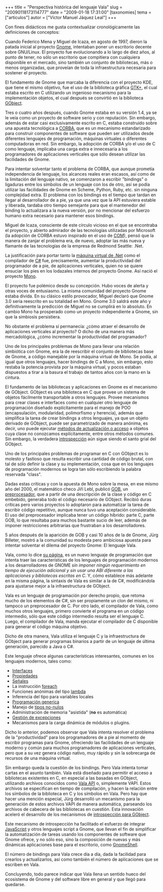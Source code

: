 +++
title = "Perspectiva histórica del lenguaje Vala"
slug = "20090118173114777"
date = "2009-01-18 17:31:00"
[taxonomies]
tema = ["articulos"]
autor = ["Víctor Manuel Jáquez Leal"]
+++

Con fines didácticos me gusta contextualizar cronológicamente las
definiciones de conceptos:

Cuando Federico Mena y Miguel de Icaza, en agosto de 1997, dieron la
patada inicial al proyecto [Gnome](http://en.wikipedia.org/wiki/GNOME),
intentaban poner un escritorio decente sobre GNU/Linux. El proyecto fue
evolucionando a lo largo de diez años, al punto de tener, no sólo un
escritorio que compitiera con cualquiera disponible en el mercado, sino
también un conjunto de bibliotecas, más o menos organizadas, que
proveían de toda la infraestructura necesaria para sostener el proyecto.

El fundamento de Gnome que marcaba la diferencia con el proyecto KDE,
que tiene el mismo objetivo, fue el uso de la biblioteca gráfica
[GTK+](http://en.wikipedia.org/wiki/Gtk%2B), el cual estaba escrito en C
utilizando un ingenioso mecanismo para la implementación objetos, el
cual después se convirtió en la biblioteca
[GObject](http://en.wikipedia.org/wiki/GObject).

<!-- more -->
Tres o cuatro años después, cuando Gnome estaba en su versión 1.4, ya se
le veía como un proyecto de software serio y con reputación. Sin
embargo, además de estar casi exclusivamente escrito en C, estaba
construido sobre una apuesta tecnológica a
[CORBA](http://en.wikipedia.org/wiki/Corba), que es un mecanismo
estandarizado para construir componentes de software que pueden ser
utilizados desde diferentes lenguajes de programación, máquinas
virtuales o diferentes computadoras en red. Sin embargo, la adopción de
CORBA y/o el uso de C como lenguaje, implicaba una carga extra e
innecesaria a los programadores de aplicaciones verticales que sólo
desean utilizar las facilidades de Gnome.

Para intentar solventar tanto el problema de CORBA, que aunque prometía
independencia de lenguaje, los alcances reales eran escasos, así como de
la limitación del lenguaje nativo, se comenzaron a escribir "bindings" o
ligaduras entre los símbolos de un lenguaje con los de otro, así se
podía utilizar las facilidades de Gnome en Scheme, Python, Ruby, etc.
sin ninguna complejidad extra. El problema con los bindings es el tiempo
que tardan en llegar al desarrollador de a pie, ya que una vez que la
API estuviera estable y liberada, tardaba otro tiempo semejante para que
el mantenedor del binding lo actualizara a la nueva versión, por no
mencionar del esfuerzo humano extra necesario para mantener esos
bindings.

Miguel de Icaza, consciente de este círculo vicioso en el que se
encontraba el proyecto, y abierto admirador de las tecnologías
utilizadas por Microsoft (la adopción de CORBA estuvo inspirado en el
uso de [COM](http://en.wikipedia.org/wiki/Component_Object_Model)),
pensó que la manera de zanjar el problema era, de nuevo, adoptar las más
nueva y flamante de las tecnologías de la empresa de Redmond Seattle:
.Net.

La justificación para portar tanto la [máquina virtual de
.Net](http://en.wikipedia.org/wiki/Common_Language_Infrastructure) como
el compilador de
[C#](http://en.wikipedia.org/wiki/C_Sharp_(programming_language)) fue,
precisamente, aumentar la productividad del programador de a pie, de
aplicaciones verticales, quien no se quiere ensuciar los pies en los
lodazales internos del proyecto Gnome. Así nació el proyecto
[Mono](http://en.wikipedia.org/wiki/Mono_(software)).

El proyecto fue polémico desde su concepción. Hubo voces de alerta y
otras voces de entusiasmo. La misma comunidad del proyecto Gnome estaba
divida. En su clásico estilo provocador, Miguel declaró que Gnome 3.0
sería reescrito en su totalidad en Mono. Gnome 3.0 saldrá este año y
definitivamente la predicción de Miguel no se cumplirá en lo absoluto.
En cambio Mono ha prosperado como un proyecto independiente a Gnome, sin
que la simbiosis persistiera.

No obstante el problema sí permanecía: ¿cómo atraer el desarrollo de
aplicaciones verticales al proyecto? O dicho de una manera más
mercadológica, ¿cómo incrementar la productividad del programador?

Uno de los principales problemas de Mono para llevar una relación
simbiótica con Gnome, era la de reescribir el conjunto de bibliotecas
base de Gnome, a código manejable por la máquina virtual de Mono. Se
podía, al igual que otros lenguajes, hacer bindings de C a Mono, sin
embargo, esto restaba la potencia provista por la máquina virtual, y
pocos estaban dispuestos a tirar a la basura el trabajo de tantos años
con la mano en la cintura.

El fundamento de las bibliotecas y aplicaciones en Gnome es el mecanismo
de GObject. GObject es una biblioteca en C que provee un sistema de
objetos fácilmente transportable a otros lenguajes. Provee mecanismos
para crear clases e interfaces como en cualquier otro lenguaje de
programación diseñado explícitamente para el manejo de POO
(encapsulación, modularidad, polimorfismo y herencia), además que
simplifica la tarea de crear bindings a otros lenguajes, ya que un
objeto derivado de GObject, puede ser parametrizado de manera anónima,
es decir, uno puede ejecutar [métodos de actualización o
acceso](http://en.wikipedia.org/wiki/Mutator_method) a objetos cuya
clase no conozcamos explícitamente, entre otros métodos comunes. Sin
embargo, la verdadera
[introspección](http://en.wikipedia.org/wiki/Introspection_(computer_science))
aún sigue siendo el santo grial del GObject.

Uno de los principales problemas de programar en C con GObject es lo
molesto y fastioso que resulta escribir una cantidad de código brutal,
con tal de sólo definir la clase y su implementación, cosa que en los
lenguajes de programación modernos se logra tan sólo escribiendo la
palabra reservada "class".

Dadas estas críticas y con la apuesta de Mono sobre la mesa, en ese
mismo año del 2000, el matemático checo Jiří Lebl, publicó
[GOB](http://www.5z.com/jirka/gob.html), un
[preprocesador](http://en.wikipedia.org/wiki/Preprocessor), que a partir
de una descripción de la clase y código en C embebido, generaba todo el
código necesario de GObject. Recibió duras críticas pero varios
proyectos lo adoptaron para automatizar la tarea de escribir código
repetitivo, aunque nunca tuvo una aceptación considerable. El uso del
preprocesador implicaba tener un código híbrido: parte C, parte GOB, lo
que resultaba para muchos bastante sucio de leer, además de imponer
restricciones arbitrarias que frustraban a los desarrolladores.

5 años después de la aparición de GOB y casi 10 años de la de Gnome,
Jürg Billeter, mostró a la comunidad su modesta pero ambiciosa apuesta
para intentar solventar el dilema del proyecto Gnome: El lenguaje Vala.

Vala, como lo dice [su página](http://live.gnome.org/Vala), es un nuevo
lenguaje de programación que intenta traer las características de los
lenguajes de programación modernos a los desarrolladores de GNOME *sin
imponer ningún requerimiento en tiempo de ejecución adicional y sin usar
una ABI diferente a las aplicaciones y bibliotecas escritas en C*. Y,
cómo establece más adelante en la misma página, la sintaxis de Vala es
similar a la de C#, modificándola para ajustarse mejor a la
infraestructura de GObject.

Vala es un lenguaje de programación por derecho propio, que retoma mucho
de los elementos de C#, sin ser propiamente un clon del mismo, ni
tampoco un preprocesador de C. Por otro lado, el compilador de Vala,
como muchos otros lenguajes, primero convierte el programa en un código
intermedio, sólo que este código intermedio resulta ser el lenguaje C.
Luego, el compilador de Vala, manda ejecutar el compilador de C
disponible para generar el código máquina objetivo.

Dicho de otra manera, Vala utiliza el lenguaje C y la infraestructura de
GObject para generar programas binarios a partir de un lenguaje de
última generación, parecido a Java o C#.

Este lenguaje ofrece algunas características interesantes, comunes en
los lenguajes modernos, tales como:

-   [Interfaces](http://en.wikipedia.org/wiki/Interface_(computer_science))
-   [Propiedades](http://en.wikipedia.org/wiki/Property_(programming))
-   [Señales](http://en.wikipedia.org/wiki/Signal_programming)
-   La instrucción [foreach](http://en.wikipedia.org/wiki/Foreach)
-   Funciones anónimas del tipo
    [lambda](http://en.wikipedia.org/wiki/Lambda_calculus)
-   Inferencia del tipo para variables locales
-   [Programación
    generica](http://en.wikipedia.org/wiki/Generic_programming)
-   Manejo de [tipos
    no-nulos](http://en.wikipedia.org/wiki/C_Sharp_(programming_language)#Nullable_types)
-   Administración de memoria "asistida" (**no** es automática)
-   [Gestión de excepciones](http://en.wikipedia.org/wiki/Exceptions)
-   Mecanismos para la carga dinámica de módulos o plugins.

Dicho lo anterior, podemos observar que Vala intenta resolver el
problema de la "productividad" para los programadores de a pie al
momento de escribir programas para Gnome, ofreciendo las facilidades de
un lenguaje moderno y común para muchos programadores de aplicaciones
verticales, pero que a su vez genera código nativo, muy rápido y sin la
sobrecarga de recursos de una máquina virtual.

Sin embargo queda la cuestión de los bindings. Pero Vala intenta tomar
cartas en el asunto también. Vala está diseñado para permitir el acceso
a bibliotecas existentes en C, en especial a las basadas en GObject,
utilizando archivos conocidos como [Vala
API](http://live.gnome.org/Vala/Bindings) o, simplemente VAPI. Estos
archivos se especifican en tiempo de compilación, y hacen la relación
entre los símbolos de la biblioteca en C y los símbolos en Vala. Pero
hay que hacer una mención especial, Jürg desarrolló un mecanismo para la
generación de estos archivos VAPI de manera automática, parseando los
archivos de cabecera de las bibliotecas en cuestión. Esta innovación
aceleró el desarrollo de los mecanismos de [introspección para
GObject](http://live.gnome.org/GObjectIntrospection).

Este mecanismo de introspección ha facilitado el esfuerzo de integrar
[JavaScript](http://live.gnome.org/Gjs) y otros lenguajes script a
Gnome, que llevan el fin de simplificar la automatización de tareas
usando los componentes de software que Gnome ofrece, y no sólo eso, sino
la composición de nuevas y más dinámicas aplicaciones base para el
escritorio, como [GnomeShell](http://live.gnome.org/GnomeShell).

El número de bindings para Vala crece día a día, dada la facilidad para
crearlos y actualizarlos, así como también el número de aplicaciones que
se escriben en Vala.

Concluyendo, todo parece indicar que Vala llena un sentido hueco del
ecosistema de Gnome y del software libre en general y que llegó para
quedarse.

